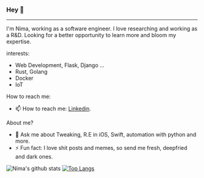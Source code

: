 ### Hey 👋 
----

I'm Nima, working as a software engineer. I love researching and working as a R&D. Looking for a better opportunity to learn more and bloom my expertise.

interests:

  - Web Development, Flask, Django ...
  - Rust, Golang
  - Docker
  - IoT
  
How to reach me: 

  - 📫 How to reach me: [Linkedin](https://linkedin.com/in/nimk).

About me?

  - 💬 Ask me about Tweaking, R.E in iOS, Swift, automation with python and more.
  - ⚡ Fun fact: I love shit posts and memes, so send me fresh, deepfried and dark ones.


![Nima's github stats](https://github-readme-stats.vercel.app/api?username=iw4p&show_icons=true&theme=buefy&show_icons=true&count_private=true) [![Top Langs](https://github-readme-stats.vercel.app/api/top-langs/?username=iw4p&layout=compact)](https://github.com/anuraghazra/github-readme-stats)
